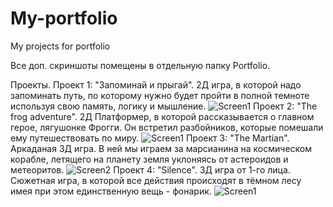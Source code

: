 # My-portfolio
My projects for portfolio

Все доп. скриншоты помещены в отдельную папку Portfolio.

Проекты.
Проект 1: "Запоминай и прыгай". 2Д игра, в которой надо запоминать путь, по которому нужно будет пройти в полной темноте используя свою память, логику и мышление.
![Screen1](https://github.com/Wamolve/My-portfolio/assets/66585554/a331cc12-bcdc-4044-bb25-c2b80077a62d)
Проект 2: "The frog adventure". 2Д Платформер, в которой рассказывается о главном герое, лягушонке Фрогги. Он встретил разбойников, которые помешали ему путешествовать по миру.
![Screen1](https://github.com/Wamolve/My-portfolio/assets/66585554/7cc41491-075f-4148-941a-c996629a9d86)
Проект 3: "The Martian". Аркаданая 3Д игра. В ней мы играем за марсианина на космическом корабле, летящего на планету земля уклоняясь от астероидов и метеоритов.
![Screen2](https://github.com/Wamolve/My-portfolio/assets/66585554/66d4bb39-c333-4d08-b5f0-ca7c3092c86b)
Проект 4: "Silence". 3Д игра от 1-го лица. Сюжетная игра, в которой все действия происходят в тёмном лесу имея при этом единственную вещь - фонарик.
![Screen1](https://github.com/Wamolve/My-portfolio/assets/66585554/cd87541b-71df-4ca5-80b1-df06427a5448)

